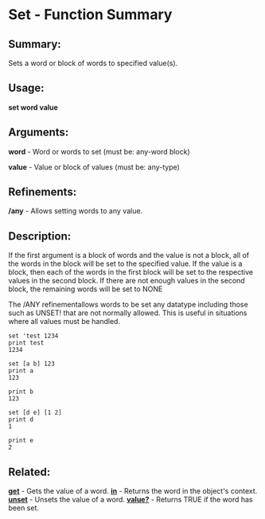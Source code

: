 # Set - Function Summary

## Summary:

Sets a word or block of words to specified value(s).

## Usage:

**set word value**

## Arguments:

**word** - Word or words to set (must be: any-word block)

**value** - Value or block of values (must be: any-type)

## Refinements:

**/any** - Allows setting words to any value.

## Description:

If the first argument is a block of words and the value is not a block, all of the words in the block will be set to the specified value. If the value is a block, then each of the words in the first block will be set to the respective values in the second block. If there are not enough values in the second block, the remaining words will be set to NONE

The /ANY refinementallows words to be set any datatype including those such as UNSET! that are not normally allowed. This is useful in situations where all values must be handled.

```
set 'test 1234
print test
1234
```

```
set [a b] 123
print a
123
```

```
print b
123
```

```
set [d e] [1 2]
print d
1
```

```
print e
2
```

## Related:

[**get**](http://www.rebol.com/docs/words/wget.html) - Gets the value of a word.
[**in**](http://www.rebol.com/docs/words/win.html) - Returns the word in the object's context.
[**unset**](http://www.rebol.com/docs/words/wunset.html) - Unsets the value of a word.
[**value?**](http://www.rebol.com/docs/words/wvalueq.html) - Returns TRUE if the word has been set.